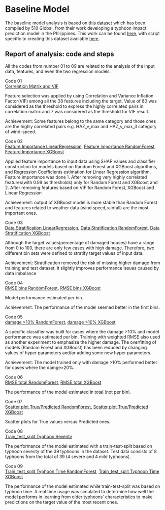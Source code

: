# Baseline Model

The baseline model analysis is based on
[this dataset](https://drive.google.com/drive/u/2/folders/1XCfmkUuxzJayJWh11Qb09pHAfjpoUqZZ)
which has been compiled by 510 Global, from their work
developing a typhoon impact prediction model in the Philippines.
This work can be found
[here](https://github.com/rodekruis/Typhoon-Impact-based-forecasting-model),
with script specific to creating this dataset available
[here](https://github.com/rodekruis/Typhoon-Impact-based-forecasting-model/tree/master/IBF-Typhoon-model/documentation).

## Report of analysis: code and steps

All the codes from number 01 to 09 are related to the analysis of the
input data, features, and even the two regression models.

Code 01 <br />
[Correlation Matrix and VIF](01_Main_Correlation_Matrix.ipynb)

Feature selection was applied by using Correlation and Variance Inflation Factor(VIF)
among all the 38 features including the target.  Value of 80 was considered as the threshold
to express the highly correlated pairs in correlation matrix and 7 was considered as the 
threshold for VIF result.

Achievement: Some features belong to the same category and those ones are the highly correlated pairs e.g. HAZ_v_max and HAZ_v_max_3 category of wind-speed.

Code 02 <br />
[Feature Importance LinearRegression](02.1_Feature_Importance-LinearRegression.ipynb), [Feature Importance RandomForest](02.2_Feature_Importance-RandomForest.ipynb), [Feature Importance XGBoost](02.3_Feature_Importance-XGBoost.ipynb)

Applied feature importance to input data using SHAP values and classifier construction
for models based on Random Forest and XGBoost algorithms, and Regression Coefficients estimation
for Linear Regression algorithm. Feature importance was done 1. After removing very highly correlated 
features(with 0.99 as thresholds) only for Random Forest and XGBoost and 2. After removing features 
based on VIF for Random Forest, XGBoost and Linear Regression

Achievement: output of XGBoost model is more stable than Random Forest and features related to weather data (wind speed,rainfall) are the most important ones. 

Code 03 <br />
[Data Stratification LinearRegression](03.1_Stratify_proportion_damage-LinearRegression.ipynb), [Data Stratification RandomForest](03.2_Stratify_proportion_damage-RandomForest.ipynb), [Data Stratification XGBoost](03.3_Stratify_proportion_damage-XGBoost.ipynb)

Although the target values(percentage of damaged houses) have a range from 0 to 100, there are only few cases with high damage.
Therefore, two different bin sets were defined to stratify target values of input data. 

Achievement: Stratification removed the risk of missing higher damage from training and test dataset, it slightly improves performance issues
caused by data imbalance

Code 04 <br />
[RMSE bins RandomForest](04.1_RandomForest-bins.ipynb), [RMSE bins XGBoost](04.2_XGBoost-bins.ipynb)

Model performance estimated per bin.

Achievement: The performance of the model seemed better in the first bins.

Code 05 <br />
[damage >10% RandomForest](05.1_RandomForest-percent-damage.ipynb), [damage >10% XGBoost](05.2_XGBoost-percent-damage.ipynb)

A specific classifier was built for cases where the damage >10% and model performance was estimated per bin.
Training with weighted RMSE also used as another experiment to emphasize the higher damage.
The overfitting of models (Random Forest and XGBoost) has been reduced by changing values of hyper parameters and/or adding some new hyper parameters.

Achievement: The model trained only with damage >10%  performed better for cases where the damge>20%.

Code 06 <br />
[RMSE total RandomForest](06.1_RandomForest-wholedataset.ipynb), [RMSE total XGBoost](06.2_XGBoost-wholedataset.ipynb)

The performance of the model estimated in total (not per bin). 

Code 07 <br />
[Scatter plot True/Predicted RandomForest](07.1_RandomForest-predicted-and-true.ipynb), [Scatter plot True/Predicted XGBoost](07.2_XGBoost-predicted-and-true.ipynb)

Scatter plots for True values versus Predicted ones.

Code 08 <br />
[Train_test_split Typhoon Severity](08_Typhoon_train-test-split-RandomForest-and-XGBoost-bins.ipynb)

The performance of the model estimated with a train-test-split based on typhoon severity of
the 39 typhoons in the  dataset. Test data consists of 8 typhoons from the total of 39 (4 severe and 4 mild typhoons).

Code 09 <br />
[Train_test_split Typhoon Time RandomForest](09.1_Typhoons_by_time-RandomForest-main.ipynb), [Train_test_split Typhoon Time XGBoost](09.2_Typhoons_by_time-XGBoost-main.ipynb)

The performance of the model estimated while train-test-split was based on typhoon time.
A real time usage was simulated to determine how well the model performs in learning from 
older typhoons' characteristics to make predictions on the target value of the most recent ones.
